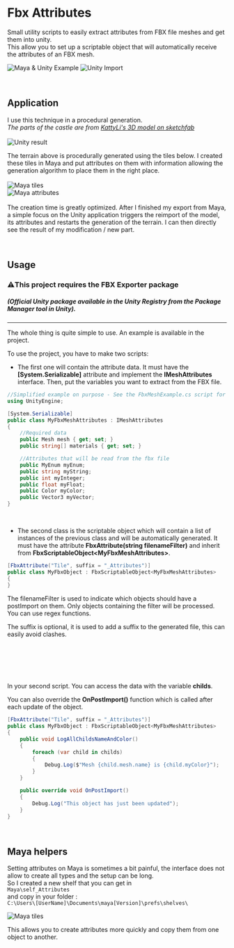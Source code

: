 # Fbx Attributes
Small utility scripts to easily extract attributes from FBX file meshes and get them into unity.</br>
This allow you to set up a scriptable object that will automatically receive the attributes of an FBX mesh.

<!--#Include <div class="HorizontalLayout">-->
![Maya & Unity Example](Media/Image_01.png)
![Unity Import](Media/Image_02.gif)
<!--#Include </div-->

&nbsp;

## Application

I use this technique in a procedural generation.<br/>
*The parts of the castle are from [KattyLi's 3D model on sketchfab](https://sketchfab.com/3d-models/3-medieval-towers-8b509574fc8a442fa88ed85506bcb416)*<br/><br/>
![Unity result](Media/Image_05.jpg?raw=true)

The terrain above is procedurally generated using the tiles below.
I created these tiles in Maya and put attributes on them with information allowing the generation algorithm to place them in the right place.<br/><br/>
![Maya tiles](Media/Image_03.png?raw=true)<br/>
![Maya attributes](Media/Image_04.png?raw=true)<br/><br/>
The creation time is greatly optimized. After I finished my export from Maya, a simple focus on the Unity application triggers the reimport of the model, its attributes and restarts the generation of the terrain. I can then directly see the result of my modification / new part.<br/>

&nbsp;

## Usage
### ⚠️**This project requires the FBX Exporter package** 
##### *(Official Unity package available in the Unity Registry from the Package Manager tool in Unity).*
-----
The whole thing is quite simple to use. An example is available in the project.

To use the project, you have to make two scripts:

 - The first one will contain the attribute data. It must have the **[System.Serializable]** attribute and implement the **IMeshAttributes** interface. Then, put the variables you want to extract from the FBX file.

```csharp
//Simplified example on purpose - See the FbxMeshExample.cs script for more details
using UnityEngine;

[System.Serializable]
public class MyFbxMeshAttributes : IMeshAttributes
{
    //Required data 
    public Mesh mesh { get; set; }
    public string[] materials { get; set; }

    //Attributes that will be read from the fbx file
    public MyEnum myEnum;
    public string myString;
    public int myInteger;
    public float myFloat;
    public Color myColor;
    public Vector3 myVector;
}
```
&nbsp;
 - The second class is the scriptable object which will contain a list of instances of the previous class and will be automatically generated. 
It must have the attribute **FbxAttribute(string filenameFilter)** and inherit from **FbxScriptableObject\<MyFbxMeshAttributes\>**.

```csharp
[FbxAttribute("Tile", suffix = "_Attributes")]
public class MyFbxObject : FbxScriptableObject<MyFbxMeshAttributes>
{
}
```
The filenameFilter is used to indicate which objects should have a postImport on them. Only objects containing the filter will be processed. You can use regex functions.
  
The suffix is optional, it is used to add a suffix to the generated file, this can easily avoid clashes.

&emsp;
-----
&emsp;

In your second script. You can access the data with the variable **childs**.

You can also override the **OnPostImport()** function which is called after each update of the object.

```csharp
[FbxAttribute("Tile", suffix = "_Attributes")]
public class MyFbxObject : FbxScriptableObject<MyFbxMeshAttributes>
{
    public void LogAllChildsNameAndColor()
    {
        foreach (var child in childs)
        {
            Debug.Log($"Mesh {child.mesh.name} is {child.myColor}");
        }
    }

    public override void OnPostImport()
    {
        Debug.Log("This object has just been updated");
    }
}
```

&emsp;
## Maya helpers

Setting attributes on Maya is sometimes a bit painful, the interface does not allow to create all types and the setup can be long.<br/>
So I created a new shelf that you can get in<br/>
```Maya\self_Attributes```<br/>
and copy in your folder :<br/>
```C:\Users\[UserName]\Documents\maya[Version]\prefs\shelves\```

![Maya tiles](Media/Image_06.png?raw=true)<br/>

This allows you to create attributes more quickly and copy them from one object to another.
